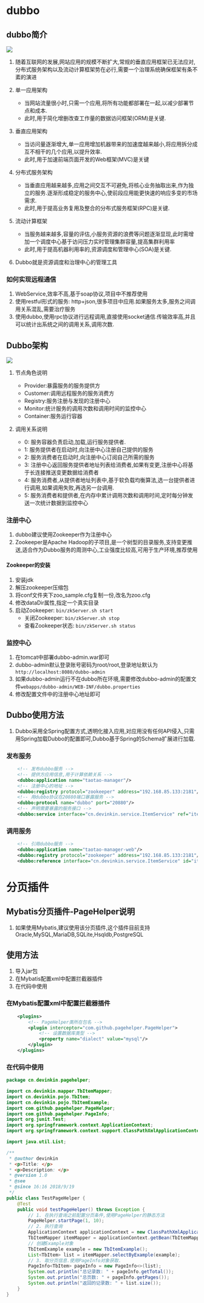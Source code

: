 # dubbo
## dubbo简介
![](../pic/devlop.png)

1. 随着互联网的发展,网站应用的规模不断扩大,常规的垂直应用框架已无法应对,分布式服务架构以及流动计算框架势在必行,需要一个治理系统确保框架有条不紊的演进

2. 单一应用架构
    - 当网站流量很小时,只需一个应用,将所有功能都部署在一起,以减少部署节点和成本.
    - 此时,用于简化增删改查工作量的数据访问框架(ORM)是关键.
3. 垂直应用架构
    - 当访问量逐渐增大,单一应用增加机器带来的加速度越来越小,将应用拆分成互不相干的几个应用,以提升效率.
    - 此时,用于加速前端页面开发的Web框架(MVC)是关键

4. 分布式服务架构
    - 当垂直应用越来越多,应用之间交互不可避免,将核心业务抽取出来,作为独立的服务.逐渐形成稳定的服务中心,使前段应用能更快速的响应多变的市场需求.
    - 此时,用于提高业务复用及整合的分布式服务框架(RPC)是关键.

5. 流动计算框架
    - 当服务越来越多,容量的评估,小服务资源的浪费等问题逐渐显现,此时需增加一个调度中心基于访问压力实时管理集群容量,提高集群利用率
    - 此时,用于提高机器利用率的,资源调度和管理中心(SOA)是关键.
    
6. Dubbo就是资源调度和治理中心的管理工具

### 如何实现远程通信
1. WebService,效率不高,基于soap协议,项目中不推荐使用
2. 使用restful形式的服务: http+json,很多项目中应用.如果服务太多,服务之间调用关系混乱,需要治疗服务
3. 使用dubbo,使用rpc协议进行远程调用,直接使用socket通信.传输效率高,并且可以统计出系统之间的调用关系,调用次数.





## Dubbo架构
![](../pic/dubboframework.png)

1. 节点角色说明
    - Provider:暴露服务的服务提供方
    - Customer:调用远程服务的服务消费方
    - Registry:服务注册与发现的注册中心
    - Monitor:统计服务的调用次数和调用时间的监控中心
    - Container:服务运行容器
    
2. 调用关系说明
    - 0: 服务容器负责启动,加载,运行服务提供者.
    - 1: 服务提供者在启动时,向注册中心注册自己提供的服务
    - 2: 服务消费者在启动时,向注册中心订阅自己所需的服务
    - 3: 注册中心返回服务提供者地址列表给消费者,如果有变更,注册中心将基于长连接推送变更数据给消费者
    - 4: 服务消费者,从提供者地址列表中,基于软负载均衡算法,选一台提供者进行调用,如果调用失败,再选另一台调用.
    - 5: 服务消费者和提供者,在内存中累计调用次数和调用时间,定时每分钟发送一次统计数据到监控中心
    
### 注册中心
1. dubbo建议使用Zookeeper作为注册中心
2. Zookeeper是Apache Hadoop的子项目,是一个树型的目录服务,支持变更推送,适合作为Dubbo服务的周测中心,工业强度比较高,可用于生产环境,推荐使用

#### Zookeeper的安装
1. 安装jdk
2. 解压zookeeper压缩包
3. 将conf文件夹下zoo_sample.cfg复制一份,改名为zoo.cfg
4. 修改dataDir属性,指定一个真实目录
5. 启动Zookeeper: `bin/zkServer.sh start`
    - 关闭Zookeeper: `bin/zkServer.sh stop`
    - 查看Zookeeper状态: `bin/zkServer.sh status`
    
    
### 监控中心
1. 在tomcat中部署dubbo-admin.war即可
2. dubbo-admin默认登录账号密码为root/root,登录地址默认为`http://localhost:8080/dubbo-admin`
3. 如果dubbo-admin运行不在dubbo所在环境,需要修改dubbo-admin的配置文件`webapps/dubbo-admin/WEB-INF/dubbo.properties`
4. 修改配置文件中的注册中心地址即可

## Dubbo使用方法
1. Dubbo采用全Spring配置方式,透明化接入应用,对应用没有任何API侵入,只需用Spring加载Dubbo的配置即可,Dubbo基于Spring的Schema扩展进行加载.
### 发布服务
```xml
    <!-- 发布dubbo服务 -->
    <!-- 提供方应用信息,用于计算依赖关系 -->
    <dubbo:application name="taotao-manager"/>
    <!-- 注册中心的地址 -->
    <dubbo:registry protocol="zookeeper" address="192.168.85.133:2181"/>
    <!-- 用dubbo协议在20880端口暴露服务 -->
    <dubbo:protocol name="dubbo" port="20880"/>
    <!-- 声明需要暴露的服务接口 -->
    <dubbo:service interface="cn.devinkin.service.ItemService" ref="itemServiceImpl" timeout="300000"></dubbo:service>
```

### 调用服务
```xml
    <!-- 引用dubbo服务 -->
    <dubbo:application name="taotao-manager-web"/>
    <dubbo:registry protocol="zookeeper" address="192.168.85.133:2181"/>
    <dubbo:reference interface="cn.devinkin.service.ItemService" id="itemService"/>
```


# 分页插件
## Mybatis分页插件-PageHelper说明
1. 如果使用Mybatis,建议使用该分页插件,这个插件目前支持Oracle,MySQL,MariaDB,SQLite,Hsqldb,PostgreSQL

## 使用方法
1. 导入jar包
2. 在Mybatis配置xml中配置拦截器插件
3. 在代码中使用
### 在Mybatis配置xml中配置拦截器插件
```xml
    <plugins>
        <!-- PageHelper类所在包名 -->
        <plugin interceptor="com.github.pagehelper.PageHelper">
            <!-- 设置数据库类型 -->
            <property name="dialect" value="mysql"/>
        </plugin>
    </plugins>

```
### 在代码中使用
```java
package cn.devinkin.pagehelper;

import cn.devinkin.mapper.TbItemMapper;
import cn.devinkin.pojo.TbItem;
import cn.devinkin.pojo.TbItemExample;
import com.github.pagehelper.PageHelper;
import com.github.pagehelper.PageInfo;
import org.junit.Test;
import org.springframework.context.ApplicationContext;
import org.springframework.context.support.ClassPathXmlApplicationContext;

import java.util.List;

/**
 * @author devinkin
 * <p>Title: </p>
 * <p>Description: </p>
 * @version 1.0
 * @see
 * @since 16:16 2018/9/19
 */
public class TestPageHelper {
    @Test
    public void testPageHelper() throws Exception {
        // 1. 在执行查询之前配置分页条件,使用PageHelper的静态方法
        PageHelper.startPage(1, 10);
        // 2. 执行查询
        ApplicationContext applicationContext = new ClassPathXmlApplicationContext("classpath:spring/applicationContext-dao.xml");
        TbItemMapper itemMapper = applicationContext.getBean(TbItemMapper.class);
        // 创建Example对象
        TbItemExample example = new TbItemExample();
        List<TbItem> list = itemMapper.selectByExample(example);
        // 3. 取分页信息.使用PageInfo对象获取.
        PageInfo<TbItem> pageInfo = new PageInfo<>(list);
        System.out.println("总记录数: " + pageInfo.getTotal());
        System.out.println("总页数: " + pageInfo.getPages());
        System.out.println("返回的记录数: " + list.size());
    }
}

```
